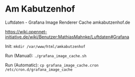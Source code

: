 # Am Kabutzenhof
Luftdaten - Grafana Image Renderer Cache amkabutzenhof.de

https://wiki.opennet-initiative.de/wiki/Benutzer:MathiasMahnke/Luftdaten#Grafana

Init:
<code>mkdir /var/www/html/amkabutzenhof</code>

Run (Manual):
<code>./grafana_image_cache.sh</code>
 
Run (Automatic):
<code>cp grafana_image_cache.cron /etc/cron.d/grafana_image_cache</code>
